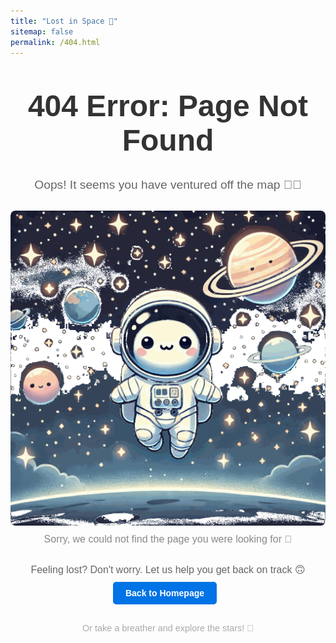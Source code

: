 ```yaml
---
title: "Lost in Space 🌌"
sitemap: false
permalink: /404.html
---
```


<div style="text-align: center; font-family: Arial, sans-serif; color: #333;">
  
  <h1 style="font-size: 3rem; margin-top: 50px;">404 Error: Page Not Found</h1>
  
  <p style="font-size: 1.2rem; color: #666;">Oops! It seems you have ventured off the map 😶‍🌫️</p>
  
  <div style="margin-top: 30px;">
    <!-- Space-themed animation or image -->
    <img src="images/astronaut_floating.gif" alt="Lost in Space" style="border-radius: 8px; cursor: crosshair;">
    <p style="font-size: 1rem; color: #888; margin-top: 10px;">Sorry, we could not find the page you were looking for 🙁</p>
  </div>
  
  <p style="font-size: 1rem; color: #666; margin-top: 30px;">
    Feeling lost? Don't worry. Let us help you get back on track 🙃
  </p>
  
  <!-- Home and Contact Buttons -->
  <div style="margin-top: 20px;">
    <a href="https://sudarshanasrao.github.io/" style="text-decoration: none; font-weight: bold; color: #FFF; background-color: #0073e6; padding: 10px 20px; border-radius: 5px; margin-right: 10px;">Back to Homepage</a>
  </div>
  
  <!-- Footer Message -->
  <p style="font-size: 0.9rem; color: #aaa; margin-top: 40px;">Or take a breather and explore the stars! 🌠</p>
</div>
